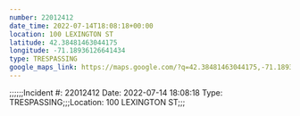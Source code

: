 ```yaml
---
number: 22012412
date_time: 2022-07-14T18:08:18+00:00
location: 100 LEXINGTON ST
latitude: 42.38481463044175
longitude: -71.18936126641434
type: TRESPASSING
google_maps_link: https://maps.google.com/?q=42.38481463044175,-71.18936126641434
---
```


;;;;;;Incident #: 22012412  Date: 2022-07-14 18:08:18   Type: TRESPASSING;;;Location: 100 LEXINGTON ST;;;
